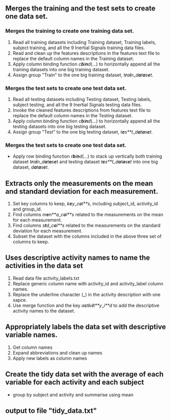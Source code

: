 Merges the training and the test sets to create one data set.
-------------------------------------------------------------

### Merges the training to create one training data set.

1.  Read all training datasets including Training dataset, Training labels, subject training, and all the 9 Inertial Signals training data files.
2.  Read and clean up the features descriptions in the features text file to replace the default column names in the Training dataset.
3.  Apply column binding function *c**b**i**n**d*(...) to horizontally append all the training datasets into one big training dataset.
4.  Assign group "Train" to the one big training dataset, *t**r**a**i**n*\_*d**a**t**a**s**e**t*.

### Merges the test sets to create one test data set.

1.  Read all testing datasets including Testing dataset, Testing labels, subject testing, and all the 9 Inertial Signals testing data files.
2.  Invoke the cleaned features descriptions from features text file to replace the default column names in the Testing dataset.
3.  Apply column binding function *c**b**i**n**d*(...) to horizontally append all the testing datasets into one big testing dataset.
4.  Assign group "Test" to the one big testing dataset, *t**e**s**t*\_*d**a**t**a**s**e**t*.

### Merges the test sets to create one test data set.

-   Apply row binding function *r**b**i**n**d*(...) to stack up vertically both training dataset *t**r**a**i**n*\_*d**a**t**a**s**e**t* and testing dataset *t**e**s**t*\_*d**a**t**a**s**e**t* into one big dataset, *d**a**t**a**s**e**t*.

Extracts only the measurements on the mean and standard deviation for each measurement.
---------------------------------------------------------------------------------------

1.  Set key columns to keep, *k**e**y*\_*c**o**l**s*, including subject\_id, activity\_id and group\_id.
2.  Find columns *m**e**n**a*\_*c**o**l**s* related to the measurements on the mean for each measurement.
3.  Find columns *s**t**d*\_*c**o**l**s* related to the measurements on the standard deviation for each measurement.
4.  Subset the dataset with the columns included in the above three set of columns to keep.

Uses descriptive activity names to name the activities in the data set
----------------------------------------------------------------------

1.  Read data file activity\_labels.txt
2.  Replace generic column name with activity\_id and activity\_label column names.
3.  Replace the underline character (\_) in the activity description with one sapce.
4.  Use merge function and the key *a**c**t**i**v**i**t**y*\_*i**d* to add the descriptive activity names to the dataset.

Appropriately labels the data set with descriptive variable names.
------------------------------------------------------------------

1.  Get column names
2.  Expand abbreviations and clean up names
3.  Apply new labels as column names

Create the tidy data set with the average of each variable for each activity and each subject
---------------------------------------------------------------------------------------------

-   group by subject and activity and summarise using mean

output to file "tidy\_data.txt"
-------------------------------
